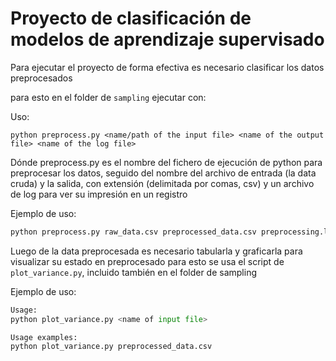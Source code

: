 # Proyecto de clasificación de modelos de aprendizaje supervisado

Para ejecutar el proyecto de forma efectiva es necesario clasificar los datos preprocesados

para esto en el folder de `sampling` ejecutar con:


Uso:

    python preprocess.py <name/path of the input file> <name of the output file> <name of the log file>

Dónde preprocess.py es el nombre del fichero de ejecución de python para preprocesar los datos, 
seguido del nombre del archivo de entrada (la data cruda) y la salida, con extensión (delimitada por comas, csv)
y un archivo de log para ver su impresión en un registro

Ejemplo de uso:

```py
python preprocess.py raw_data.csv preprocessed_data.csv preprocessing.log
```

Luego de la data preprocesada es necesario tabularla y graficarla para visualizar su estado en preprocesado
para esto se usa el script de `plot_variance.py`, incluido también en el folder de sampling

Ejemplo de uso:
```Python
Usage:
python plot_variance.py <name of input file>

Usage examples:
python plot_variance.py preprocessed_data.csv
```